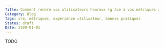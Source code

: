 ```yaml
---
Title: Comment rendre vos utilisateurs heureux (grâce à vos métriques applicatives)
Category: Blog
Tags: sre, métriques, expérience utilisateur, bonnes pratiques
Status: draft
Date: 2100-01-01
---
```


TODO
